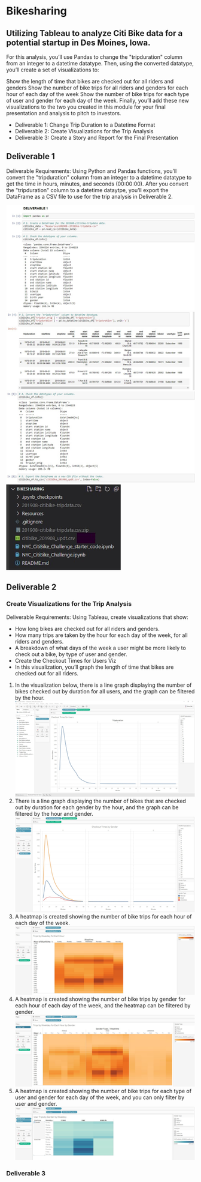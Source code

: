 # Bikesharing
## Utilizing Tableau to analyze Citi Bike data for a potential startup in Des Moines, Iowa.
For this analysis, you’ll use Pandas to change the "tripduration" column from an integer to a datetime datatype. Then, using the converted datatype, you’ll create a set of visualizations to:

Show the length of time that bikes are checked out for all riders and genders Show the number of bike trips for all riders and genders for each hour of each day of the week Show the number of bike trips for each type of user and gender for each day of the week. Finally, you’ll add these new visualizations to the two you created in this module for your final presentation and analysis to pitch to investors.

* Deliverable 1: Change Trip Duration to a Datetime Format
* Deliverable 2: Create Visualizations for the Trip Analysis
* Deliverable 3: Create a Story and Report for the Final Presentation
## Deliverable 1
Deliverable Requirements:
Using Python and Pandas functions, you’ll convert the "tripduration" column from an integer to a datetime datatype to get the time in hours, minutes, and seconds (00:00:00). After you convert the "tripduration" column to a datetime dataytpe, you’ll export the DataFrame as a CSV file to use for the trip analysis in Deliverable 2.

![Resources/Deliverable1_1_2.jpg](Resources/Deliverable1_1_2.jpg)
![Resources/Deliverable1_3_updated.jpg](Resources/Deliverable1_3_updated.jpg)
![Resources/Deliverable1_4_5.jpg](Resources/Deliverable1_4_5.jpg)
![Resources/Deliverable1_5_Updated_CSV.jpg](Resources/Deliverable1_5_Updated_CSV.jpg)
## Deliverable 2
### Create Visualizations for the Trip Analysis
Deliverable Requirements:
Using Tableau, create visualizations that show:

* How long bikes are checked out for all riders and genders.
* How many trips are taken by the hour for each day of the week, for all riders and genders.
* A breakdown of what days of the week a user might be more likely to check out a bike, by type of user and gender.
* Create the Checkout Times for Users Viz
* In this visualization, you’ll graph the length of time that bikes are checked out for all riders.

1. In the visualization below, there is a line graph displaying the number of bikes checked out by duration for all users, and the graph can be filtered by the hour.
![Resources/Deliverable2_Checkout_Times_for_Users_Viz.jpg](Resources/Deliverable2_Checkout_Times_for_Users_Viz.jpg)
2. There is a line graph displaying the number of bikes that are checked out by duration for each gender by the hour, and the graph can be filtered by the hour and gender.
![Resources/Deliverable2_Checkout_Times_by_Gender.jpg](Resources/Deliverable2_Checkout_Times_by_Gender.jpg)
3. A heatmap is created showing the number of bike trips for each hour of each day of the week.
![Resources/Deliverable2_Checkout_Trips_by_Weekday_per_Hour.jpg](Resources/Deliverable2_Checkout_Trips_by_Weekday_per_Hour.jpg)
4.  A heatmap is created showing the number of bike trips by gender for each hour of each day of the week, and the heatmap can be filtered by gender.
![Resources/Deliverable2_Checkout_Trips_by_Weekday_per_Hour_by_Gender.jpg](Resources/Deliverable2_Checkout_Trips_by_Weekday_per_Hour_by_Gender.jpg)
5. A heatmap is created showing the number of bike trips for each type of user and gender for each day of the week, and you can only filter by user and gender.
![Resources/Deliverable2_User_Trips_by_Gender_by_Weekday.jpg](Resources/Deliverable2_User_Trips_by_Gender_by_Weekday.jpg)
### Deliverable 3

